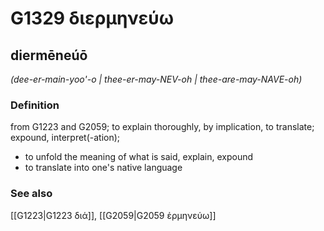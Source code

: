 # G1329 διερμηνεύω

## diermēneúō

_(dee-er-main-yoo'-o | thee-er-may-NEV-oh | thee-are-may-NAVE-oh)_

### Definition

from G1223 and G2059; to explain thoroughly, by implication, to translate; expound, interpret(-ation); 

- to unfold the meaning of what is said, explain, expound
- to translate into one's native language

### See also

[[G1223|G1223 διά]], [[G2059|G2059 ἑρμηνεύω]]
